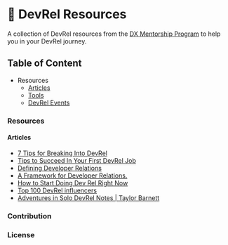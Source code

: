 # 
# 📕 DevRel Resources

A collection of DevRel resources from the [DX Mentorship Program](https://www.dxmentorship.com/) to help you in your DevRel journey. 

## Table of Content
- Resources
   - [Articles](###Articles) 
   - [Tools](###Tools)
   - [DevRel Events](###Events)

### Resources

#### Articles
- [7 Tips for Breaking Into DevRel](https://dev.to/dabit3/7-tips-for-breaking-into-devrel-7jk)
- [Tips to Succeed In Your First DevRel Job](https://dev.to/blackgirlbytes/tips-to-succeed-in-your-first-devrel-job-48m7)
- [Defining Developer Relations](https://www.leggetter.co.uk/2016/02/03/defining-developer-relations.html)
- [A Framework for Developer Relations.](https://devrelbook.substack.com/p/a-framework-for-developer-relations?s=r)
- [How to Start Doing Dev Rel Right Now](https://www.samjulien.com/how-to-start-doing-dev-rel-right-now)
- [Top 100 DevRel influencers](https://www.ecairn.com/blog/update-top-100-devrel#.YlZqdWQ40QA.twitter=)
- [Adventures in Solo DevRel Notes | Taylor Barnett](https://taylorbar.net/posts/adventures-in-solo-devrel-notes/)

### Contribution

### License
